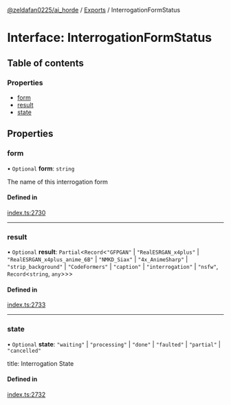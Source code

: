 [@zeldafan0225/ai_horde](../README.md) / [Exports](../modules.md) / InterrogationFormStatus

# Interface: InterrogationFormStatus

## Table of contents

### Properties

- [form](InterrogationFormStatus.md#form)
- [result](InterrogationFormStatus.md#result)
- [state](InterrogationFormStatus.md#state)

## Properties

### form

• `Optional` **form**: `string`

The name of this interrogation form

#### Defined in

[index.ts:2730](https://github.com/ZeldaFan0225/ai_horde/blob/9b3ae88/index.ts#L2730)

___

### result

• `Optional` **result**: `Partial`<`Record`<``"GFPGAN"`` \| ``"RealESRGAN_x4plus"`` \| ``"RealESRGAN_x4plus_anime_6B"`` \| ``"NMKD_Siax"`` \| ``"4x_AnimeSharp"`` \| ``"strip_background"`` \| ``"CodeFormers"`` \| ``"caption"`` \| ``"interrogation"`` \| ``"nsfw"``, `Record`<`string`, `any`\>\>\>

#### Defined in

[index.ts:2733](https://github.com/ZeldaFan0225/ai_horde/blob/9b3ae88/index.ts#L2733)

___

### state

• `Optional` **state**: ``"waiting"`` \| ``"processing"`` \| ``"done"`` \| ``"faulted"`` \| ``"partial"`` \| ``"cancelled"``

title: Interrogation State

#### Defined in

[index.ts:2732](https://github.com/ZeldaFan0225/ai_horde/blob/9b3ae88/index.ts#L2732)
